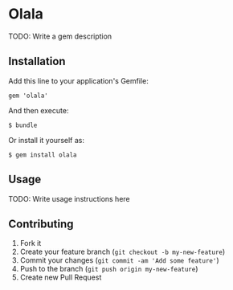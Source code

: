 # Olala

TODO: Write a gem description

## Installation

Add this line to your application's Gemfile:

    gem 'olala'

And then execute:

    $ bundle

Or install it yourself as:

    $ gem install olala

## Usage

TODO: Write usage instructions here

## Contributing

1. Fork it
2. Create your feature branch (`git checkout -b my-new-feature`)
3. Commit your changes (`git commit -am 'Add some feature'`)
4. Push to the branch (`git push origin my-new-feature`)
5. Create new Pull Request

